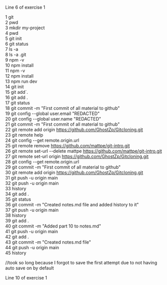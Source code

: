 Line 6 of exercise 1

1  git  
2  pwd  
3  mkdir my-project  
4  pwd  
5  git init  
6  git status  
7  ls -a  
8  ls -a .git  
9 npm -v  
10 npm install  
11 npm -v  
12 npm install  
13 npm run dev  
14 git init  
15 git add´.  
16 git add .  
17 git status  
18 git commit -m "First commit of all material to github"  
19 git config --global user.email "REDACTED"  
20 git config --global user.name "REDACTED"  
21 git commit -m "First commit of all material to github"  
22 git remote add origin https://github.com/GhostZp/Gitcloning.git  
23 git remote help  
24 git config --get remote.origin.url  
25 git remote remove https://github.com/mattpe/git-intro.git  
26 git remote set-url --delete mattpe https://github.com/mattpe/git-intro.git  
27 git remote set-url origin https://github.com/GhostZp/Gitcloning.git  
28 git config --get remote.origin.url  
29 git commit -m "First commit of all material to github"  
30 git remote add origin https://github.com/GhostZp/Gitcloning.git  
31 git push -u origin main  
32 git push -u origin main  
33 history  
34 git add .  
35 git status  
36 git commit -m "Created notes.md file and added history to it"  
37 git push -u origin main  
38 history  
39 git add .  
40 git commit -m "Added part 10 to notes.md"  
41 git push -u origin main  
42 git add .  
43 git commit -m "Created notes.md file"  
44 git push -u origin main  
45 history  

//took so long because I forgot to save the first attempt due to not having auto save on by default

Line 10 of exercise 1
